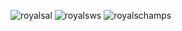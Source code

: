 ![royalsal][royalsal]
![royalsws][royalsws]
![royalschamps][royalschamps]

<!-- Images -->
[royalsal]: /sites/default/files/royals2015won.jpeg
[royalschamps]: /sites/default/files/royals15.jpeg
[royalsws]: /sites/default/files/royalsws.jpeg